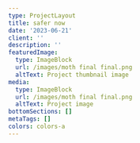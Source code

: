 ```yaml
---
type: ProjectLayout
title: safer now
date: '2023-06-21'
client: ''
description: ''
featuredImage:
  type: ImageBlock
  url: /images/moth final final.png
  altText: Project thumbnail image
media:
  type: ImageBlock
  url: /images/moth final final.png
  altText: Project image
bottomSections: []
metaTags: []
colors: colors-a
---
```



